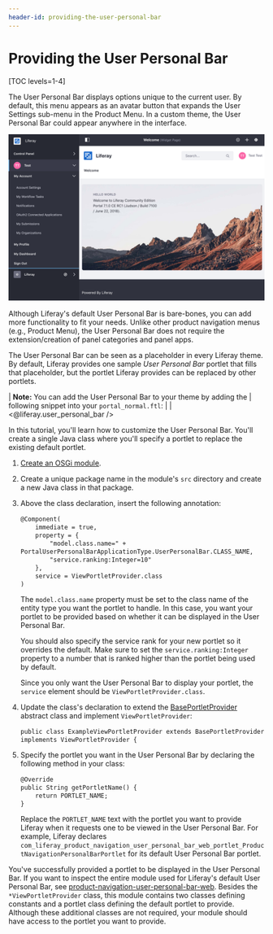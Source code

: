 ```yaml
---
header-id: providing-the-user-personal-bar
---
```


# Providing the User Personal Bar

[TOC levels=1-4]

The User Personal Bar displays options unique to the current user. By default,
this menu appears as an avatar button that expands the User Settings sub-menu in
the Product Menu. In a custom theme, the User Personal Bar could appear anywhere
in the interface.

![Figure 1: By default, the User Personal Menu contains the signed-in user's avatar, which navigates to the Product Menu when selected.](../../images/user-personal-bar.png)

Although Liferay's default User Personal Bar is bare-bones, you can
add more functionality to fit your needs. Unlike other product navigation menus
(e.g., Product Menu), the User Personal Bar does not require the
extension/creation of panel categories and panel apps.

<!-- Add below reference once portlet providers tutorial is available.

It uses another common
Liferay framework for providing functionality:
[Portlet Providers](develop/tutorials/-/knowledge_base/7-1/portlet-providers).
-->

The User Personal Bar can be seen as a placeholder in every Liferay theme. By
default, Liferay provides one sample *User Personal Bar* portlet that fills that
placeholder, but the portlet Liferay provides can be replaced by other portlets.

| **Note:** You can add the User Personal Bar to your theme by adding the
| following snippet into your `portal_normal.ftl`:
| 
|     <@liferay.user_personal_bar />

In this tutorial, you'll learn how to customize the User Personal Bar. You'll
create a single Java class where you'll specify a portlet to replace the
existing default portlet.

1.  [Create an OSGi module](/docs/7-1/tutorials/-/knowledge_base/t/starting-module-development).

2.  Create a unique package name in the module's `src` directory and create a
    new Java class in that package.

3.  Above the class declaration, insert the following annotation:

        @Component(
            immediate = true,
            property = {
                "model.class.name=" + PortalUserPersonalBarApplicationType.UserPersonalBar.CLASS_NAME,
                "service.ranking:Integer=10"
            },
            service = ViewPortletProvider.class
        )

     The `model.class.name` property must be set to the class name of the entity
     type you want the portlet to handle. In this case, you want your portlet to
     be provided based on whether it can be displayed in the User Personal Bar.

     <!-- Add below reference once portlet providers tutorial is available.

     You may recall from the 
     [Portlet Providers](develop/tutorials/-/knowledge_base/7-1/portlet-providers)
     tutorial that you can request portlets in several different ways (e.g.,
     *Edit*, *Browse*, etc.).
     -->

     You should also specify the service rank for your new portlet so it
     overrides the default. Make sure to set the `service.ranking:Integer`
     property to a number that is ranked higher than the portlet being used by
     default.

     Since you only want the User Personal Bar to display your portlet, the
     `service` element should be `ViewPortletProvider.class`.

4.  Update the class's declaration to extend the 
    [BasePortletProvider](@platform-ref@/7.1-latest/javadocs/portal-kernel/com/liferay/portal/kernel/portlet/BasePortletProvider.html)
    abstract class and implement `ViewPortletProvider`:

        public class ExampleViewPortletProvider extends BasePortletProvider implements ViewPortletProvider {

5.  Specify the portlet you want in the User Personal Bar by declaring the
    following method in your class:

        @Override
        public String getPortletName() {
            return PORTLET_NAME;
        }

    Replace the `PORTLET_NAME` text with the portlet you want to provide Liferay
    when it requests one to be viewed in the User Personal Bar. For example,
    Liferay declares
    `com_liferay_product_navigation_user_personal_bar_web_portlet_ProductNavigationPersonalBarPortlet`
    for its default User Personal Bar portlet.

You've successfully provided a portlet to be displayed in the User Personal Bar.
If you want to inspect the entire module used for Liferay's default User
Personal Bar, see
[product-navigation-user-personal-bar-web](https://github.com/liferay/liferay-portal/tree/7.1.x/modules/apps/product-navigation/product-navigation-user-personal-bar-web).
Besides the `*ViewPortletProvider` class, this module contains two classes
defining constants and a portlet class defining the default portlet to provide.
Although these additional classes are not required, your module should have
access to the portlet you want to provide.
